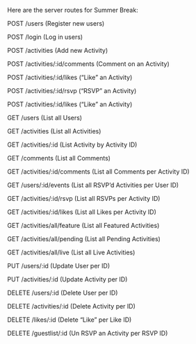 Here are the server routes for Summer Break:

POST /users
(Register new users)

POST /login
(Log in users)

POST /activities
(Add new Activity)

POST /activities/:id/comments
(Comment on an Activity)

POST /activities/:id/likes
(“Like” an Activity)

POST /activities/:id/rsvp
(“RSVP” an Activity)

POST /activities/:id/likes
(“Like” an Activity)

GET /users
(List all Users)

GET /activities
(List all Activities)

GET /activities/:id
(List Activity by Activity ID)

GET /comments
(List all Comments)

GET /activities/:id/comments
(List all Comments per Activity ID)

 GET /users/:id/events
(List all RSVP’d Activities per User ID)

GET /activities/:id/rsvp
(List all RSVPs per Activity ID)

GET /activities/:id/likes
(List all Likes per Activity ID)

GET /activities/all/feature
(List all Featured Activities)

GET /activities/all/pending
(List all Pending Activities)

GET /activities/all/live
(List all Live Activities)

 PUT /users/:id
(Update User per ID)

PUT /activities/:id
(Update Activity per ID)

DELETE /users/:id
(Delete User per ID)

DELETE /activities/:id
(Delete Activity per ID)

DELETE /likes/:id
(Delete “Like” per Like ID)

DELETE /guestlist/:id
(Un RSVP an Activity per RSVP ID)
